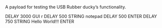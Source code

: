 A payload for testing the USB Rubber ducky’s functionality.

DELAY 3000
GUI r
DELAY 500
STRING notepad
DELAY 500
ENTER
DELAY 750
STRING Hello World!!!
ENTER